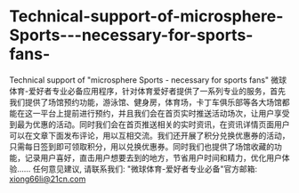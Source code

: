 # Technical-support-of-microsphere-Sports---necessary-for-sports-fans-
Technical support of "microsphere Sports - necessary for sports fans"
微球体育-爱好者专业必备应用程序，针对体育爱好者提供了一系列专业的服务，首先我们提供了场馆预约功能，游泳馆、健身房，体育场，卡丁车俱乐部等各大场馆都能在这一平台上提前进行预约，并且我们会在首页实时推送活动场次，让用户享受到最为优惠的活动。同时我们会在首页推送相关的实时资讯，在资讯详情页面用户可以在文章下面发布评论，用以互相交流。我们还开展了积分兑换优惠券的活动，只需每日签到即可领取积分，用以兑换优惠券。同时我们也提供了场馆收藏的功能，记录用户喜好，直击用户想要去到的地方，节省用户时间和精力，优化用户体验…… 任何意见建议, 请联系我们: "微球体育-爱好者专业必备"官方邮箱: xiong66li@21cn.com
